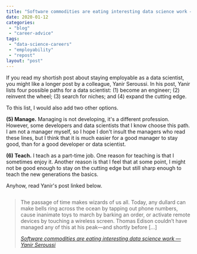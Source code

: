 ```yaml
---
title: "Software commodities are eating interesting data science work — Yanir Seroussi"
date: 2020-01-12
categories: 
 - "blog"
 - "career-advice"
tags: 
 - "data-science-careers"
 - "employability"
 - "repost"
layout: "post"
---
```


<!-- wp:paragraph -->
If you read my shortish post about staying employable as a data scientist, you might like a longer post by a colleague, Yanir Seroussi. In his post, Yanir lists four possible paths for a data scientist: (1) become an engineer; (2) reinvent the wheel; (3) search for niches; and (4) expand the cutting edge.


<!-- /wp:paragraph -->

<!-- wp:paragraph -->
To this list, I would also add two other options.


<!-- /wp:paragraph -->

<!-- wp:paragraph -->
**(5) Manage.** Managing is not developing, it's a different profession. However, some developers and data scientists that I know choose this path. I am not a manager myself, so I hope I don't insult the managers who read these lines, but I think that it is much easier for a good manager to stay good, than for a good developer or data scientist.


<!-- /wp:paragraph -->

<!-- wp:paragraph -->
**(6) Teach.** I teach as a part-time job. One reason for teaching is that I sometimes enjoy it. Another reason is that I feel that at some point, I might not be good enough to stay on the cutting edge but still sharp enough to teach the new generations the basics.<br>


<!-- /wp:paragraph -->

<!-- wp:paragraph -->
Anyhow, read Yanir's post linked below.


<!-- /wp:paragraph -->

<!-- wp:image -->
<figure class="wp-block-image"><img src="https://yanirseroussi.files.wordpress.com/2020/01/pacman.png?quality=80&amp;strip=info&amp;w=1600" alt=""></figure>
<!-- /wp:image -->

<!-- wp:quote -->
> The passage of time makes wizards of us all. Today, any dullard can make bells ring across the ocean by tapping out phone numbers, cause inanimate toys to march by barking an order, or activate remote devices by touching a wireless screen. Thomas Edison couldn’t have managed any of this at his peak—and shortly before […]
> 
> <cite><a href="http://yanirseroussi.com/2020/01/11/software-commodities-are-eating-interesting-data-science-work/">Software commodities are eating interesting data science work — Yanir Seroussi</a></cite>

<!-- /wp:quote -->
